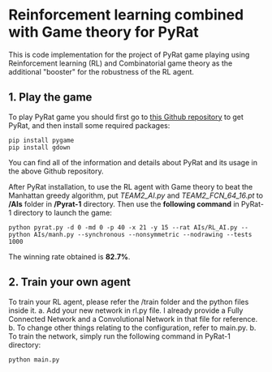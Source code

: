# Reinforcement learning combined with Game theory for PyRat

This is code implementation for the project of PyRat game playing using Reinforcement learning (RL) and Combinatorial game theory as the additional "booster" for the robustness of the RL agent.

## 1. Play the game

To play PyRat game you should first go to [this Github repository](https://github.com/BastienPasdeloup/PyRat-1) to get PyRat, and then install some required packages:

```
pip install pygame
pip install gdown
```
You can find all of the information and details about PyRat and its usage in the above Github repository.

After PyRat installation, to use the RL agent with Game theory to beat the Manhattan greedy algorithm, put *TEAM2_AI.py* and *TEAM2_FCN_64_16.pt* to **/AIs** folder in **/Pyrat-1** directory. Then use the **following command** in PyRat-1 directory to launch the game:

```
python pyrat.py -d 0 -md 0 -p 40 -x 21 -y 15 --rat AIs/RL_AI.py --python AIs/manh.py --synchronous --nonsymmetric --nodrawing --tests 1000
```
The winning rate obtained is **82.7%**.

## 2. Train your own agent

To train your RL agent, please refer the /train folder and the python files inside it.
a. Add your new network in rl.py file. I already provide a Fully Connected Network and a Convolutional Network in that file for reference.
b. To change other things relating to the configuration, refer to main.py.
b. To train the network, simply run the following command in PyRat-1 directory:

```
python main.py
```
